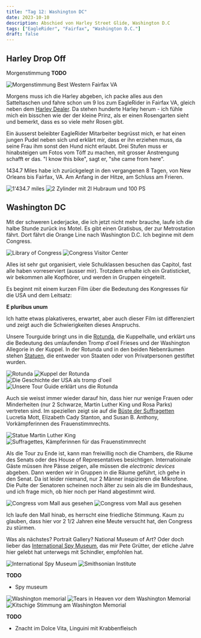 ```yaml
---
title: "Tag 12: Washington DC"
date: 2023-10-10
description: Abschied von Harley Street Glide, Washington D.C
tags: ["EagleRider", "Fairfax", "Washington D.C."]
draft: false
---
```


## Harley Drop Off
Morgenstimmung **TODO**

![](/images/IMG_0572.jpeg "Morgenstimmung Best Western Fairfax VA")

Morgens muss ich die Harley abgeben, ich packe alles aus den Satteltaschen und fahre schon um 9 los zum EagleRider in Fairfax VA, gleich neben dem [Harley Dealer](https://patriotharley.com). Da stehen hunderte Harley herum - ich fühle mich ein bisschen wie der der kleine Prinz, als er einen Rosengarten sieht und bemerkt, dass es so viele mehr Rosen gibt. 

Ein äusserst beleibter EagleRider Mitarbeiter begrüsst mich, er hat einen jungen Pudel neben sich und erklärt mir, dass er ihn erziehen muss, da seine Frau ihm sonst den Hund nicht erlaubt. Drei Stufen muss er hinabsteigen um Fotos vom Töff zu machen, mit grosser Anstrengung schafft er das. "I know this bike", sagt er, "she came from here". 

1434.7 Miles habe ich zurückgelegt in den vergangenen 8 Tagen, von New Orleans bis Fairfax, VA. Am Anfang in der Hitze, am Schluss am Frieren. 

![](/images/IMG_0530.jpeg "1'434.7 miles")
![](/images/IMG_0531.jpeg "2 Zylinder mit 2l Hubraum und 100 PS")

## Washington DC

Mit der schweren Lederjacke, die ich jetzt nicht mehr brauche, laufe ich die halbe Stunde zurück ins Motel. Es gibt einen Gratisbus, der zur Metrostation fährt. Dort fährt die Orange Line nach Washington D.C. Ich beginne mit dem Congress.

![](/images/IMG_0537.jpeg "Library of Congress")
![](/images/IMG_0540.jpeg "Congress Visitor Center")

Alles ist sehr gut organisiert, viele Schulklassen besuchen das Capitol, fast alle haben vorreserviert (ausser mir). Trotzdem erhalte ich ein Gratisticket, wir bekommen alle Kopfhörer, und werden in Gruppen eingeteilt.

Es beginnt mit einem kurzen Film über die Bedeutung des Kongresses für die USA und dem Leitsatz:

**E pluribus unum**

Ich hatte etwas plakativeres, erwartet, aber auch dieser Film ist differenziert und zeigt auch die Schwierigkeiten dieses Anspruchs. 

Unsere Tourguide bringt uns in die [Rotunda](https://en.wikipedia.org/wiki/United_States_Capitol_rotunda), die Kuppelhalle, und erklärt uns die Bedeutung des umlaufenden Tromp d'oeil Frieses und der Washington Allegorie in der Kuppel. In der Rotunda und in den beiden Nebenräumen stehen [Statuen](https://en.wikipedia.org/wiki/Statues_of_the_National_Statuary_Hall_Collection), die entweder von Staaten oder von Privatpersonen gestiftet wurden. 

![](/images/IMG_0544.jpeg "Rotunda")
![](/images/IMG_0545.jpeg "Kuppel der Rotunda")
![](/images/IMG_0548.jpeg "Die Geschichte der USA als tromp d'oeil")
![](/images/IMG_0546.jpeg "Unsere Tour Guide erklärt uns die Rotunda")

Auch sie weisst immer wieder darauf hin, dass hier nur wenige Frauen oder Minderheiten (nur 2 Schwarze,  Martin Luther King und Rosa Parks) vertreten sind. Im speziellen zeigt sie auf die [Büste der Suffragetten](https://en.wikipedia.org/wiki/United_States_Capitol_rotunda#Women's_suffrage)   Lucretia Mott, Elizabeth Cady Stanton, and Susan B. Anthony, Vorkämpferinnen des Frauenstimmrechts.

![](/images/IMG_0547.jpeg "Statue Martin Luther King")
![](/images/IMG_0549.jpeg "Suffragettes, Kämpferinnen für das Frauenstimmrecht")

Als die Tour zu Ende ist, kann man freiwillig noch die Chambers, die Räume des Senats oder des House of Representatives besichtigen. Internatioinale Gäste müssen ihre Pässe zeigen, alle müssen die *electronic devices* abgeben. Dann werden wir in Gruppen in die Räume geführt, ich gehe in den Senat. Da ist leider niemand, nur 2 Männer inspizieren die Mikrofone. Die Pulte der Senatoren scheinen noch älter zu sein als die im Bundeshaus, und ich frage mich, ob hier noch per Hand abgestimmt wird.

![](/images/IMG_0553.jpeg "Congress vom Mall aus gesehen")
![](/images/IMG_0556.jpeg "Congress vom Mall aus gesehen")

Ich laufe den Mall hinab, es herrscht eine friedliche Stimmung. Kaum zu glauben, dass hier vor 2 1/2 Jahren eine Meute versucht hat, den Congress zu stürmen.

Was als nächstes? Portrait Gallery? National Museum of Art? Oder doch lieber das [International Spy Museum](https://www.spymuseum.org), das mir Pete Grütter, der etliche Jahre hier gelebt hat unterwegs mit Schindler, empfohlen hat.

![](/images/IMG_0560.jpeg "International Spy Museum")
![](/images/IMG_0562.jpeg "Smithsonian Institute")

**TODO**
- Spy museum

![](/images/IMG_0567.jpeg "Washington memorial")
![](/images/IMG_0570.jpeg "Tears in Heaven vor dem Washington Memorial")
![](/images/IMG_0571.jpeg "Kitschige Stimmung am Washington Memorial")

**TODO**
- Znacht im Dolce Vita, Linguini mit Krabbenfleisch

